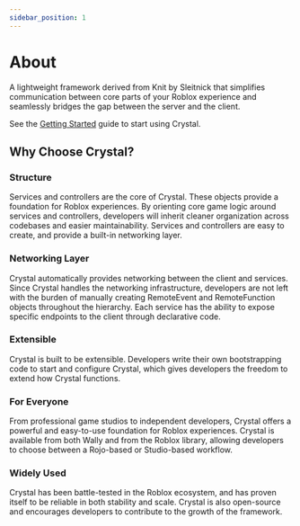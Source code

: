 ```yaml
---
sidebar_position: 1
---
```


# About

A lightweight framework derived from Knit by Sleitnick that simplifies communication between core parts of your Roblox experience and seamlessly bridges the gap between the server and the client.

See the [Getting Started](gettingstarted.md) guide to start using Crystal.

## Why Choose Crystal?

### Structure
Services and controllers are the core of Crystal. These objects provide a foundation for Roblox experiences. By orienting core game logic around services and controllers, developers will inherit cleaner organization across codebases and easier maintainability. Services and controllers are easy to create, and provide a built-in networking layer.

### Networking Layer
Crystal automatically provides networking between the client and services. Since Crystal handles the networking infrastructure, developers are not left with the burden of manually creating RemoteEvent and RemoteFunction objects throughout the hierarchy. Each service has the ability to expose specific endpoints to the client through declarative code.

### Extensible
Crystal is built to be extensible. Developers write their own bootstrapping code to start and configure Crystal, which gives developers the freedom to extend how Crystal functions.

### For Everyone
From professional game studios to independent developers, Crystal offers a powerful and easy-to-use foundation for Roblox experiences. Crystal is available from both Wally and from the Roblox library, allowing developers to choose between a Rojo-based or Studio-based workflow.

### Widely Used
Crystal has been battle-tested in the Roblox ecosystem, and has proven itself to be reliable in both stability and scale. Crystal is also open-source and encourages developers to contribute to the growth of the framework.
